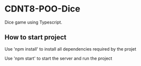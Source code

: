 # CDNT8-POO-Dice
Dice game using Typescript.

## How to start project
Use 'npm install' to install all dependencies required by the projet

Use 'npm start' to start the server and run the project
